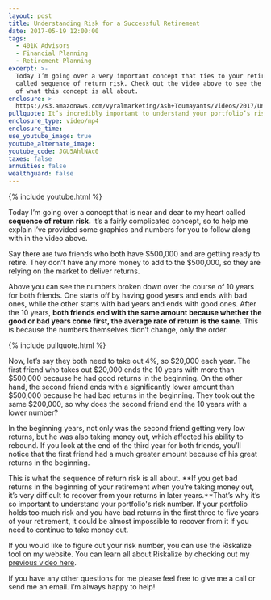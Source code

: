 ```yaml
---
layout: post
title: Understanding Risk for a Successful Retirement
date: 2017-05-19 12:00:00
tags:
  - 401K Advisors
  - Financial Planning
  - Retirement Planning
excerpt: >-
  Today I’m going over a very important concept that ties to your retirement
  called sequence of return risk. Check out the video above to see the breakdown
  of what this concept is all about.
enclosure: >-
  https://s3.amazonaws.com/vyralmarketing/Ash+Toumayants/Videos/2017/Understanding+Risk+for+a+Successful+Retirement+-+401K+Advisor.mp4
pullquote: It’s incredibly important to understand your portfolio’s risk number.
enclosure_type: video/mp4
enclosure_time:
use_youtube_image: true
youtube_alternate_image:
youtube_code: JGU5AhlNAc0
taxes: false
annuities: false
wealthguard: false
---
```



{% include youtube.html %}

Today I’m going over a concept that is near and dear to my heart called **sequence of return risk.** It’s a fairly complicated concept, so to help me explain I’ve provided some graphics and numbers for you to follow along with in the video above.

Say there are two friends who both have $500,000 and are getting ready to retire. They don’t have any more money to add to the $500,000, so they are relying on the market to deliver returns.

Above you can see the numbers broken down over the course of 10 years for both friends. One starts off by having good years and ends with bad ones, while the other starts with bad years and ends with good ones. After the 10 years, **both friends end with the same amount because whether the good or bad years come first, the average rate of return is the same.** This is because the numbers themselves didn’t change, only the order.

{% include pullquote.html %}

Now, let’s say they both need to take out 4%, so $20,000 each year. The first friend who takes out $20,000 ends the 10 years with more than $500,000 because he had good returns in the beginning. On the other hand, the second friend ends with a significantly lower amount than $500,000 because he had bad returns in the beginning. They took out the same $200,000, so why does the second friend end the 10 years with a lower number?

In the beginning years, not only was the second friend getting very low returns, but he was also taking money out, which affected his ability to rebound. If you look at the end of the third year for both friends, you’ll notice that the first friend had a much greater amount because of his great returns in the beginning.

This is what the sequence of return risk is all about. **If you get bad returns in the beginning of your retirement when you’re taking money out, it’s very difficult to recover from your returns in later years.**That’s why it’s so important to understand your portfolio's risk number. If your portfolio holds too much risk and you have bad returns in the first three to five years of your retirement, it could be almost impossible to recover from it if you need to continue to take money out.

If you would like to figure out your risk number, you can use the Riskalize tool on my website. You can learn all about Riskalize by checking out my [previous video here](http://ashtoumayants.com/a-new-tool-to-better-your-investing.html).

If you have any other questions for me please feel free to give me a call or send me an email. I’m always happy to help!